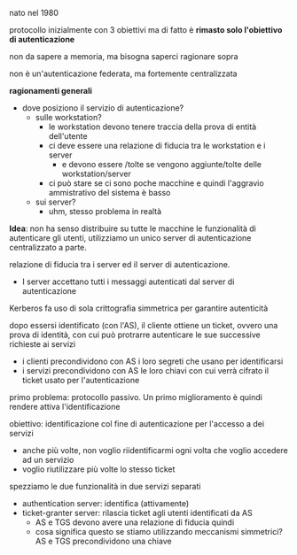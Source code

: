 nato nel 1980

protocollo inizialmente con 3 obiettivi ma di fatto è **rimasto solo l'obiettivo di autenticazione**

non da sapere a memoria, ma bisogna saperci ragionare sopra

non è un'autenticazione federata, ma fortemente centralizzata





**ragionamenti generali**
- dove posiziono il servizio di autenticazione?
    - sulle workstation?
        - le workstation devono tenere traccia della prova di entità dell'utente
        - ci deve essere una relazione di fiducia tra le workstation e i server 
            - e devono essere /tolte se vengono aggiunte/tolte delle workstation/server
        - ci può stare se ci sono poche macchine e quindi l'aggravio ammistrativo del sistema è basso
    - sui server?
        - uhm, stesso problema in realtà


**Idea**:
non ha senso distribuire su tutte le macchine le funzionalità di autenticare gli utenti, utilizziamo un unico server di autenticazione centralizzato a parte.

relazione di fiducia tra i server ed il server di autenticazione.
- I server accettano tutti i messaggi autenticati dal server di autenticazione






Kerberos fa uso di sola crittografia simmetrica per garantire autenticità



dopo essersi identificato (con l'AS), il cliente ottiene un ticket, ovvero una prova di identità, con cui può protrarre autenticare le sue successive richieste ai servizi
- i clienti precondividono con AS i loro segreti che usano per identificarsi
- i servizi precondividono con AS le loro chiavi con cui verrà cifrato il ticket usato per l'autenticazione





primo problema: protocollo passivo. Un primo miglioramento è quindi rendere attiva l'identificazione



obiettivo: identificazione col fine di autenticazione per l'accesso a dei servizi
- anche più volte, non voglio riidentificarmi ogni volta che voglio accedere ad un servizio
- voglio riutilizzare più volte lo stesso ticket




spezziamo le due funzionalità in due servizi separati
- authentication server: identifica (attivamente)
- ticket-granter server: rilascia ticket agli utenti identificati da AS
    - AS e TGS devono avere una relazione di fiducia quindi
    - cosa significa questo se stiamo utilizzando meccanismi simmetrici? AS e TGS precondividono una chiave

 